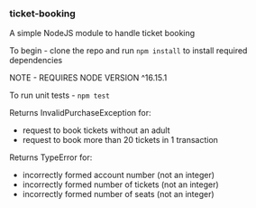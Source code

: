 ### ticket-booking
A simple NodeJS module to handle ticket booking

To begin - clone the repo and run `npm install` to install required dependencies

NOTE - REQUIRES NODE VERSION ^16.15.1

To run unit tests - `npm test`

Returns InvalidPurchaseException for:

 - request to book tickets without an adult
 - request to book more than 20 tickets in 1 transaction

Returns TypeError for:

 - incorrectly formed account number (not an integer)
 - incorrectly formed number of tickets (not an integer)
 - incorrectly formed number of seats (not an integer)
